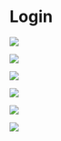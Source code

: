 # Login


![](https://github.com/IvanKeyiOS/Login/blob/self/1.png)


![](https://github.com/IvanKeyiOS/Login/blob/self/2.png)



![](https://github.com/IvanKeyiOS/Login/blob/self/3.png)



![](https://github.com/IvanKeyiOS/Login/blob/self/4.png)


![](https://github.com/IvanKeyiOS/Login/blob/self/5.png)


![](https://github.com/IvanKeyiOS/Login/blob/self/6.png)
